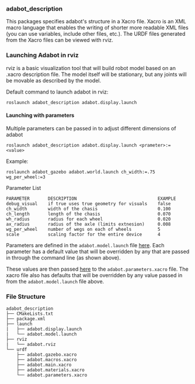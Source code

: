 ### adabot_description

This packages specifies adabot's structure in a Xacro file. Xacro is an XML macro language that enables the writing of shorter more readable XML files (you can use variables, include other files, etc.). The URDF files generated from the Xacro files can be viewed with rviz.

### Launching Adabot in rviz
rviz is a basic visualization tool that will build robot model based on an .xacro description file. The model itself will be stationary, but any joints will be movable as described by the model.

Default command to launch adabot in rviz:

`roslaunch adabot_description adabot.display.launch`

#### Launching with parameters
Multiple parameters can be passed in to adjust different dimensions of adabot

`roslaunch adabot_description adabot.display.launch <prameter>:= <value>`

Example:

`roslaunch adabot_gazebo adabot.world.launch ch_width:=.75 wg_per_wheel:=3`

Parameter List
```
PARAMETER       DESCRIPTION                               EXAMPLE
debug_visual    if true uses true geometry for visuals    false
ch_width        width of the chasis                       0.100
ch_length       length of the chasis                      0.070
wh_radius       radius for each wheel                     0.020
ax_radius       radius of the axle (limits extnesion)     0.008
wg_per_wheel    number of wegs on each of wheels          5
scale           scaling factor for the entire device      4
```

Parameters are defined in the `adabot.model.launch` file [here](https://github.com/anthony-jclark/adabot/blob/master/adabot_description/launch/adabot.model.launch#L23-L35). Each parameter has a default value that will be overridden by any that are passed in through the command line (as shown above).

These values are then passed [here](https://github.com/anthony-jclark/adabot/blob/master/adabot_description/urdf/adabot.parameters.xacro#L8-L19) to the `adabot.parameters.xacro` file. The xacro file also has defaults that will be overridden by any value passed in from the `adabot.model.launch` file above.

### File Structure
```
adabot_description
├── CMakeLists.txt
├── package.xml
├── launch
|   ├── adabot.display.launch
|   └── adabot.model.launch
├── rviz
|   └── adabot.rviz
└── urdf
    ├── adabot.gazebo.xacro
    ├── adabot.macros.xacro
    ├── adabot.main.xacro
    ├── adabot.materials.xacro
    └── adabot.parameters.xacro
```
